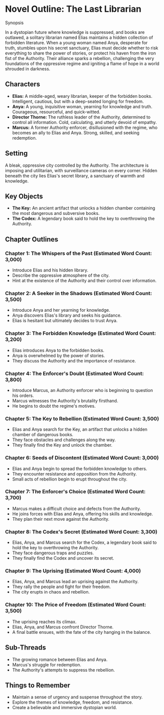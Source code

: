 # Novel Outline: The Last Librarian

Synopsis

In a dystopian future where knowledge is suppressed, and books are outlawed, a solitary librarian named Elias maintains a hidden collection of forbidden literature. When a young woman named Anya, desperate for truth, stumbles upon his secret sanctuary, Elias must decide whether to risk everything to share the power of stories, or protect his haven from the iron fist of the Authority. Their alliance sparks a rebellion, challenging the very foundations of the oppressive regime and igniting a flame of hope in a world shrouded in darkness.

## Characters

* **Elias:** A middle-aged, weary librarian, keeper of the forbidden books. Intelligent, cautious, but with a deep-seated longing for freedom.
* **Anya:** A young, inquisitive woman, yearning for knowledge and truth. Courageous, resourceful, and quick-witted.
* **Director Thorne:** The ruthless leader of the Authority, determined to control all information. Cold, calculating, and utterly devoid of empathy.
* **Marcus:** A former Authority enforcer, disillusioned with the regime, who becomes an ally to Elias and Anya. Strong, skilled, and seeking redemption.

## Setting

A bleak, oppressive city controlled by the Authority. The architecture is imposing and utilitarian, with surveillance cameras on every corner. Hidden beneath the city lies Elias's secret library, a sanctuary of warmth and knowledge.

## Key Objects

* **The Key:** An ancient artifact that unlocks a hidden chamber containing the most dangerous and subversive books.
* **The Codex:** A legendary book said to hold the key to overthrowing the Authority.

## Chapter Outlines

### Chapter 1: The Whispers of the Past (Estimated Word Count: 3,000)

* Introduce Elias and his hidden library.
* Describe the oppressive atmosphere of the city.
* Hint at the existence of the Authority and their control over information.

### Chapter 2: A Seeker in the Shadows (Estimated Word Count: 3,500)

* Introduce Anya and her yearning for knowledge.
* Anya discovers Elias's library and seeks his guidance.
* Elias is hesitant but ultimately decides to trust Anya.

### Chapter 3: The Forbidden Knowledge (Estimated Word Count: 3,200)

* Elias introduces Anya to the forbidden books.
* Anya is overwhelmed by the power of stories.
* They discuss the Authority and the importance of resistance.

### Chapter 4: The Enforcer's Doubt (Estimated Word Count: 3,800)

* Introduce Marcus, an Authority enforcer who is beginning to question his orders.
* Marcus witnesses the Authority's brutality firsthand.
* He begins to doubt the regime's motives.

### Chapter 5: The Key to Rebellion (Estimated Word Count: 3,500)

* Elias and Anya search for the Key, an artifact that unlocks a hidden chamber of dangerous books.
* They face obstacles and challenges along the way.
* They finally find the Key and unlock the chamber.

### Chapter 6: Seeds of Discontent (Estimated Word Count: 3,000)

* Elias and Anya begin to spread the forbidden knowledge to others.
* They encounter resistance and opposition from the Authority.
* Small acts of rebellion begin to erupt throughout the city.

### Chapter 7: The Enforcer's Choice (Estimated Word Count: 3,700)

* Marcus makes a difficult choice and defects from the Authority.
* He joins forces with Elias and Anya, offering his skills and knowledge.
* They plan their next move against the Authority.

### Chapter 8: The Codex's Secret (Estimated Word Count: 3,300)

* Elias, Anya, and Marcus search for the Codex, a legendary book said to hold the key to overthrowing the Authority.
* They face dangerous traps and puzzles.
* They finally find the Codex and uncover its secret.

### Chapter 9: The Uprising (Estimated Word Count: 4,000)

* Elias, Anya, and Marcus lead an uprising against the Authority.
* They rally the people and fight for their freedom.
* The city erupts in chaos and rebellion.

### Chapter 10: The Price of Freedom (Estimated Word Count: 3,500)

* The uprising reaches its climax.
* Elias, Anya, and Marcus confront Director Thorne.
* A final battle ensues, with the fate of the city hanging in the balance.

## Sub-Threads

* The growing romance between Elias and Anya.
* Marcus's struggle for redemption.
* The Authority's attempts to suppress the rebellion.

## Things to Remember

* Maintain a sense of urgency and suspense throughout the story.
* Explore the themes of knowledge, freedom, and resistance.
* Create a believable and immersive dystopian world.